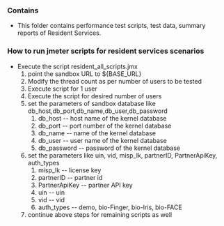 ### Contains
* This folder contains performance test scripts, test data, summary reports of Resident Services.


### How to run jmeter scripts for resident services scenarios
* Execute the script resident_all_scripts.jmx
    1. point the sandbox URL to ${BASE_URL}
    2. Modify the thread count as per number of users to be tested
    3. Execute script for 1 user
	4. Execute the script for desired number of users
	5. set the parameters of sandbox database like db_host,db_port,db_name,db_user,db_password
		1. db_host -- host name of the kernel database
		2. db_port -- port number of the kernel database
		3. db_name -- name of the kernel database
		4. db_user -- user name of the kernel database
		5. db_password -- password of the kernel database
	6. set the parameters like uin, vid, misp_lk, partnerID, PartnerApiKey, auth_types
		1. misp_lk -- license key
		2. partnerID -- partner id
		3. PartnerApiKey -- partner API key
		4. uin -- uin
		5. vid -- vid
		6. auth_types -- demo, bio-Finger, bio-Iris, bio-FACE
    7. continue above steps for remaining scripts as well 

